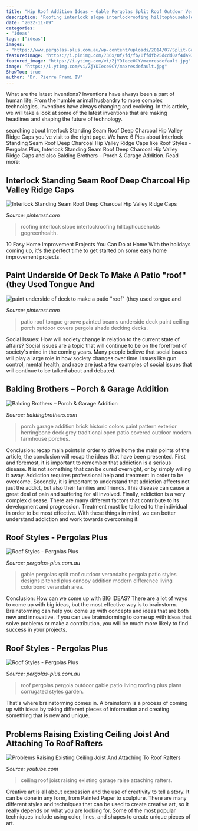 ```yaml
---
title: "Hip Roof Addition Ideas ~ Gable Pergolas Split Roof Outdoor Verandahs Pergola Patio Styles Designs Pitched Plus Canopy Addition Modern Difference Living Colorbond Verandah Area"
description: "Roofing interlock slope interlockroofing hilltophouseholds gogreenhealth"
date: "2022-11-09"
categories:
- "ideas"
tags: ["ideas"]
images:
- "https://www.pergolas-plus.com.au/wp-content/uploads/2014/07/Split-Gable-3.jpg"
featuredImage: "https://i.pinimg.com/736x/0f/fd/fb/0ffdfb25dcdd0af4da93e93a6dc691e2.jpg"
featured_image: "https://i.ytimg.com/vi/ZjYDIece0CY/maxresdefault.jpg"
image: "https://i.ytimg.com/vi/ZjYDIece0CY/maxresdefault.jpg"
ShowToc: true
author: "Dr. Pierre Frami IV"
---
```



What are the latest inventions?
Inventions have always been a part of human life. From the humble animal husbandry to more complex technologies, inventions have always changing and evolving. In this article, we will take a look at some of the latest inventions that are making headlines and shaping the future of technology.

	

		
searching about Interlock Standing Seam Roof Deep Charcoal Hip Valley Ridge Caps you've visit to the right page. We have 6 Pics about Interlock Standing Seam Roof Deep Charcoal Hip Valley Ridge Caps like Roof Styles - Pergolas Plus, Interlock Standing Seam Roof Deep Charcoal Hip Valley Ridge Caps and also Balding Brothers – Porch &amp; Garage Addition. Read more:
		
    
## Interlock Standing Seam Roof Deep Charcoal Hip Valley Ridge Caps

<img loading=lazy src="https://i.pinimg.com/736x/41/ef/44/41ef44d6e85201f8ef728208446781b0.jpg" onerror="this.onerror=null;this.src='https://tse3.mm.bing.net/th?id=OIP.ib7Ve-Dnm9pK8O9Pj4PbRwHaHa&amp;pid=15.1';" alt="Interlock Standing Seam Roof Deep Charcoal Hip Valley Ridge Caps">

_Source: pinterest.com_

>roofing interlock slope interlockroofing hilltophouseholds gogreenhealth. 

	

10 Easy Home Improvement Projects You Can Do at Home
With the holidays coming up, it's the perfect time to get started on some easy home improvement projects.

    
## Paint Underside Of Deck To Make A Patio &quot;roof&quot; (they Used Tongue And

<img loading=lazy src="https://i.pinimg.com/736x/0f/fd/fb/0ffdfb25dcdd0af4da93e93a6dc691e2.jpg" onerror="this.onerror=null;this.src='https://tse4.mm.bing.net/th?id=OIP.9iZMBAkVt1r4CdbPyyJGLQHaFj&amp;pid=15.1';" alt="paint underside of deck to make a patio &quot;roof&quot; (they used tongue and">

_Source: pinterest.com_

>patio roof tongue groove painted beams underside deck paint ceiling porch outdoor covers pergola shade decking decks. 

	

Social Issues: How will society change in relation to the current state of affairs?
Social issues are a topic that will continue to be on the forefront of society's mind in the coming years. Many people believe that social issues will play a large role in how society changes over time. Issues like gun control, mental health, and race are just a few examples of social issues that will continue to be talked about and debated.

    
## Balding Brothers – Porch &amp; Garage Addition

<img loading=lazy src="http://baldingbrothers.com/wp-content/uploads/2014/01/PorchGarage_addition_9.jpg" onerror="this.onerror=null;this.src='https://tse1.mm.bing.net/th?id=OIP.W5uJYE0EBydM-WCMnfvumgHaLG&amp;pid=15.1';" alt="Balding Brothers – Porch &amp; Garage Addition">

_Source: baldingbrothers.com_

>porch garage addition brick historic colors paint pattern exterior herringbone deck grey traditional open patio covered outdoor modern farmhouse porches. 

	

Conclusion: recap main points
In order to drive home the main points of the article, the conclusion will recap the ideas that have been presented. First and foremost, it is important to remember that addiction is a serious disease. It is not something that can be cured overnight, or by simply willing it away. Addiction requires professional help and treatment in order to be overcome. Secondly, it is important to understand that addiction affects not just the addict, but also their families and friends. This disease can cause a great deal of pain and suffering for all involved. Finally, addiction is a very complex disease. There are many different factors that contribute to its development and progression. Treatment must be tailored to the individual in order to be most effective. With these things in mind, we can better understand addiction and work towards overcoming it.

    
## Roof Styles - Pergolas Plus

<img loading=lazy src="https://www.pergolas-plus.com.au/wp-content/uploads/2014/07/Split-Gable-3.jpg" onerror="this.onerror=null;this.src='https://tse4.mm.bing.net/th?id=OIP.Xt6inMYf4SCu-BKPUulUdgHaFj&amp;pid=15.1';" alt="Roof Styles - Pergolas Plus">

_Source: pergolas-plus.com.au_

>gable pergolas split roof outdoor verandahs pergola patio styles designs pitched plus canopy addition modern difference living colorbond verandah area. 

	

Conclusion: How can we come up with BIG IDEAS?
There are a lot of ways to come up with big ideas, but the most effective way is to brainstorm. Brainstorming can help you come up with concepts and ideas that are both new and innovative. If you can use brainstorming to come up with ideas that solve problems or make a contribution, you will be much more likely to find success in your projects.

    
## Roof Styles - Pergolas Plus

<img loading=lazy src="https://www.pergolas-plus.com.au/wp-content/uploads/2014/07/GABLE-Roof-Pergola.jpg" onerror="this.onerror=null;this.src='https://tse2.mm.bing.net/th?id=OIP.tvARXzsI4s42UcoG-TcF8gHaFj&amp;pid=15.1';" alt="Roof Styles - Pergolas Plus">

_Source: pergolas-plus.com.au_

>roof pergolas pergola outdoor gable patio living roofing plus plans corrugated styles garden. 

	

That's where brainstorming comes in. A brainstorm is a process of coming up with ideas by taking different pieces of information and creating something that is new and unique.

    
## Problems Raising Existing Ceiling Joist And Attaching To Roof Rafters

<img loading=lazy src="https://i.ytimg.com/vi/ZjYDIece0CY/maxresdefault.jpg" onerror="this.onerror=null;this.src='https://tse1.mm.bing.net/th?id=OIP.0oGhSSg5mvkVFYxkeIfF8gHaEK&amp;pid=15.1';" alt="Problems Raising Existing Ceiling Joist And Attaching To Roof Rafters">

_Source: youtube.com_

>ceiling roof joist raising existing garage raise attaching rafters. 

	

Creative art is all about expression and the use of creativity to tell a story. It can be done in any form, from Painted Paper to sculpture. There are many different styles and techniques that can be used to create creative art, so it really depends on what you are looking for. Some of the most popular techniques include using color, lines, and shapes to create unique pieces of art.

